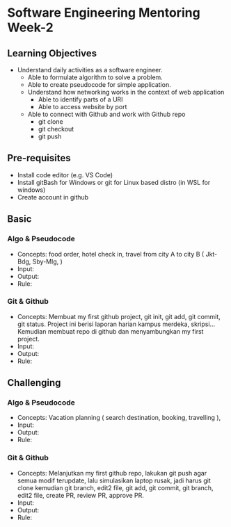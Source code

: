 # Software Engineering Mentoring Week-2

## Learning Objectives

- Understand daily activities as a software engineer.
  - Able to formulate algorithm to solve a problem.
  - Able to create pseudocode for simple application.
  - Understand how networking works in the context of web application
    - Able to identify parts of a URI
    - Able to access website by port
  - Able to connect with Github and work with Github repo
    - git clone
    - git checkout
    - git push

## Pre-requisites

- Install code editor (e.g. VS Code)
- Install gitBash for Windows or git for Linux based distro (in WSL for windows)
- Create account in github

## Basic

### Algo & Pseudocode

- Concepts: food order, hotel check in, travel from city A to city B ( Jkt-Bdg, Sby-Mlg, )
- Input:
- Output:
- Rule:

### Git & Github
- Concepts: Membuat my first github project, git init, git add, git commit, git status. Project ini berisi laporan harian kampus merdeka, skripsi... Kemudian membuat repo di github dan menyambungkan my first project.
- Input:
- Output:
- Rule:

## Challenging

### Algo & Pseudocode

- Concepts: Vacation planning ( search destination, booking, travelling ), 
- Input:
- Output:
- Rule:

### Git & Github
- Concepts: Melanjutkan my first github repo, lakukan git push agar semua modif terupdate, lalu simulasikan laptop rusak, jadi harus git clone kemudian git branch, edit2 file, git add, git commit, git branch, edit2 file, create PR, review PR, approve PR.
- Input:
- Output:
- Rule:
